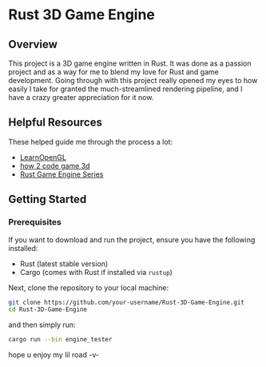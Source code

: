 # Rust 3D Game Engine

## Overview
This project is a 3D game engine written in Rust. It was done as a passion project and as a way for me to blend my love for Rust and game development.
Going through with this project really opened my eyes to how easily I take for granted the much-streamlined rendering pipeline, and I have a crazy greater appreciation for it now.

## Helpful Resources
These helped guide me through the process a lot:
- [LearnOpenGL](https://learnopengl.com/)
- [how 2 code game 3d](https://www.youtube.com/watch?v=BFZKSV2zieM)
- [Rust Game Engine Series](https://www.youtube.com/watch?v=uKKLYgl4Nuc&list=PL6TfJEvHZ7C--kM59vKUwNnh30ngWZKUD)

## Getting Started

### Prerequisites
If you want to download and run the project, ensure you have the following installed:
- Rust (latest stable version)
- Cargo (comes with Rust if installed via `rustup`)

Next, clone the repository to your local machine:

```bash
git clone https://github.com/your-username/Rust-3D-Game-Engine.git
cd Rust-3D-Game-Engine
```

and then simply run:

```bash
cargo run --bin engine_tester
```

hope u enjoy my lil road -v-
